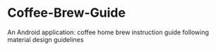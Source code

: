 # Coffee-Brew-Guide
An Android application: coffee home brew instruction guide following material design guidelines
